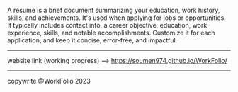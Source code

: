 A resume is a brief document summarizing your education, work history, skills, and achievements. It's used when applying for jobs or opportunities. It typically includes contact info, a career objective, education, work experience, skills, and notable accomplishments. Customize it for each application, and keep it concise, error-free, and impactful.

_________________________________________________________________________________________________________________________

website link (working progress)
--> https://soumen974.github.io/WorkFolio/

______________________________________________________________________________________________________________________________
copywrite @WorkFolio 2023
